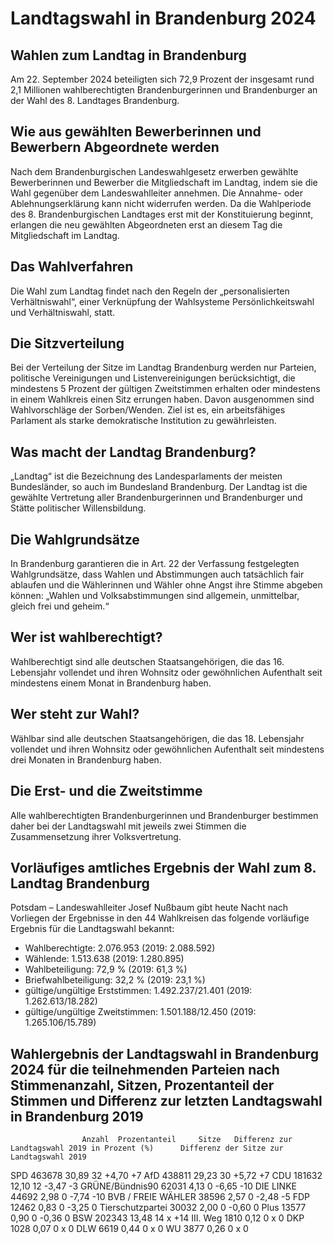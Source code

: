 # Landtagswahl in Brandenburg 2024

## Wahlen zum Landtag in Brandenburg

Am 22. September 2024 beteiligten sich 72,9 Prozent der insgesamt rund 2,1 Millionen wahlberechtigten Brandenburgerinnen und Brandenburger an der Wahl des 8. Landtages Brandenburg.

## Wie aus gewählten Bewerberinnen und Bewerbern Abgeordnete werden

Nach dem Brandenburgischen Landeswahlgesetz erwerben gewählte Bewerberinnen und Bewerber die Mitgliedschaft im Landtag, indem sie die Wahl gegenüber dem Landeswahlleiter annehmen. Die Annahme- oder Ablehnungserklärung kann nicht widerrufen werden. Da die Wahlperiode des 8. Brandenburgischen Landtages erst mit der Konstituierung beginnt, erlangen die neu gewählten Abgeordneten erst an diesem Tag die Mitgliedschaft im Landtag.

## Das Wahlverfahren

Die Wahl zum Landtag findet nach den Regeln der „personalisierten Verhältniswahl“, einer Verknüpfung der Wahlsysteme Persönlichkeitswahl und Verhältniswahl, statt.

## Die Sitzverteilung

Bei der Verteilung der Sitze im Landtag Brandenburg werden nur Parteien, politische Vereinigungen und Listenvereinigungen berücksichtigt, die mindestens 5 Prozent der gültigen Zweitstimmen erhalten oder mindestens in einem Wahlkreis einen Sitz errungen haben. Davon ausgenommen sind Wahlvorschläge der Sorben/Wenden. Ziel ist es, ein arbeitsfähiges Parlament als starke demokratische Institution zu gewährleisten.

## Was macht der Landtag Brandenburg?

„Landtag“ ist die Bezeichnung des Landesparlaments der meisten Bundesländer, so auch im Bundesland Brandenburg. Der Landtag ist die gewählte Vertretung aller Brandenburgerinnen und Brandenburger und Stätte politischer Willensbildung.

## Die Wahlgrundsätze

In Brandenburg garantieren die in Art. 22 der Verfassung festgelegten Wahlgrundsätze, dass Wahlen und Abstimmungen auch tatsächlich fair ablaufen und die Wählerinnen und Wähler ohne Angst ihre Stimme abgeben können: „Wahlen und Volksabstimmungen sind allgemein, unmittelbar, gleich frei und geheim.“

## Wer ist wahlberechtigt?

Wahlberechtigt sind alle deutschen Staatsangehörigen, die das 16. Lebensjahr vollendet und ihren Wohnsitz oder gewöhnlichen Aufenthalt seit mindestens einem Monat in Brandenburg haben.

## Wer steht zur Wahl?

Wählbar sind alle deutschen Staatsangehörigen, die das 18. Lebensjahr vollendet und ihren Wohnsitz oder gewöhnlichen Aufenthalt seit mindestens drei Monaten in Brandenburg haben.

## Die Erst- und die Zweitstimme

Alle wahlberechtigten Brandenburgerinnen und Brandenburger bestimmen daher bei der Landtagswahl mit jeweils zwei Stimmen die Zusammensetzung ihrer Volksvertretung.

## Vorläufiges amtliches Ergebnis der Wahl zum 8. Landtag Brandenburg

Potsdam – Landeswahlleiter Josef Nußbaum gibt heute Nacht nach Vorliegen der Ergebnisse in den 44 Wahlkreisen das folgende vorläufige Ergebnis für die Landtagswahl bekannt:

* Wahlberechtigte: 2.076.953 (2019: 2.088.592)
* Wählende: 1.513.638 (2019: 1.280.895)
* Wahlbeteiligung: 72,9 % (2019: 61,3 %)
* Briefwahlbeteiligung: 32,2 % (2019: 23,1 %)
* gültige/ungültige Erststimmen: 1.492.237/21.401 (2019: 1.262.613/18.282)
* gültige/ungültige Zweitstimmen: 1.501.188/12.450 (2019: 1.265.106/15.789)

## Wahlergebnis der Landtagswahl in Brandenburg 2024 für die teilnehmenden Parteien nach Stimmenanzahl, Sitzen, Prozentanteil der Stimmen und Differenz zur letzten Landtagswahl in Brandenburg 2019

                    Anzahl	Prozentanteil	  Sitze	  Differenz zur Landtagswahl 2019 in Prozent (%)      Differenz der Sitze zur Landtagswahl 2019 
SPD	                463678	30,89	          32	    +4,70                                               +7
AfD	                438811	29,23	          30	    +5,72                                               +7
CDU	                181632	12,10	          12	    -3,47                                               -3
GRÜNE/Bündnis90	    62031	  4,13	          0	      -6,65                                               -10
DIE LINKE	          44692	  2,98	          0	      -7,74                                               -10
BVB / FREIE WÄHLER	38596	  2,57	          0	      -2,48                                               -5
FDP	                12462	  0,83	          0	      -3,25                                                0
Tierschutzpartei	  30032	  2,00	          0	      -0,60                                                0
Plus	              13577	  0,90	          0	      -0,36                                                0
BSW	                202343	13,48	          14	     x                                                  +14
III. Weg	          1810	  0,12	          0	       x                                                   0
DKP	                1028	  0,07	          0	       x                                                   0
DLW	                6619	  0,44	          0	       x                                                   0
WU	                3877	  0,26	          0	       x                                                   0
